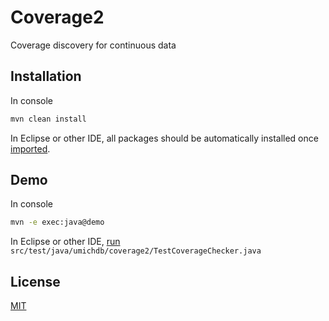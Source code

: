 # Coverage2

Coverage discovery for continuous data

## Installation
In console
```bash
mvn clean install
```
In Eclipse or other IDE, all packages should be automatically installed once [imported](https://vaadin.com/learn/tutorials/import-maven-project-eclipse). 

## Demo
In console
```bash
mvn -e exec:java@demo
```
In Eclipse or other IDE, [run](https://help.eclipse.org/kepler/index.jsp?topic=%2Forg.eclipse.jdt.doc.user%2Ftasks%2Ftask-launching_java_program.htm) `src/test/java/umichdb/coverage2/TestCoverageChecker.java`


## License
[MIT](https://choosealicense.com/licenses/mit/)